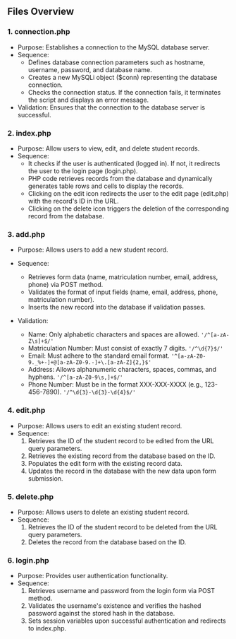 ## Files Overview
### 1. connection.php
- Purpose: Establishes a connection to the MySQL database server.
- Sequence:
  - Defines database connection parameters such as hostname, username, password, and database name.
  - Creates a new MySQLi object ($conn) representing the database connection.
  - Checks the connection status. If the connection fails, it terminates the script and displays an error message.
- Validation: Ensures that the connection to the database server is successful.

### 2. index.php
- Purpose: Allow users to view, edit, and delete student records.
- Sequence:
  - It checks if the user is authenticated (logged in). If not, it redirects the user to the login page (login.php).
  - PHP code retrieves records from the database and dynamically generates table rows and cells to display the records.
  - Clicking on the edit icon redirects the user to the edit page (edit.php) with the record's ID in the URL.
  - Clicking on the delete icon triggers the deletion of the corresponding record from the database.


### 3. add.php
- Purpose: Allows users to add a new student record.
- Sequence:
  - Retrieves form data (name, matriculation number, email, address, phone) via POST method.
  - Validates the format of input fields (name, email, address, phone, matriculation number).
  - Inserts the new record into the database if validation passes.
  
- Validation:
  - Name: Only alphabetic characters and spaces are allowed. ```'/^[a-zA-Z\s]+$/'```
  - Matriculation Number: Must consist of exactly 7 digits. ```'/^\d{7}$/'```
  - Email: Must adhere to the standard email format. ```'^[a-zA-Z0-9._%+-]+@[a-zA-Z0-9.-]+\.[a-zA-Z]{2,}$'```
  - Address: Allows alphanumeric characters, spaces, commas, and hyphens. ```'/^[a-zA-Z0-9\s,]+$/'```
  - Phone Number: Must be in the format XXX-XXX-XXXX (e.g., 123-456-7890). ```'/^\d{3}-\d{3}-\d{4}$/'```

### 4. edit.php
- Purpose: Allows users to edit an existing student record.
- Sequence:
  1. Retrieves the ID of the student record to be edited from the URL query parameters.
  2. Retrieves the existing record from the database based on the ID.
  3. Populates the edit form with the existing record data.
  4. Updates the record in the database with the new data upon form submission.

### 5. delete.php
- Purpose: Allows users to delete an existing student record.
- Sequence:
  1. Retrieves the ID of the student record to be deleted from the URL query parameters.
  2. Deletes the record from the database based on the ID.

### 6. login.php
- Purpose: Provides user authentication functionality.
- Sequence:
  1. Retrieves username and password from the login form via POST method.
  2. Validates the username's existence and verifies the hashed password against the stored hash in the database.
  3. Sets session variables upon successful authentication and redirects to index.php.

